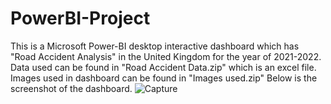 # PowerBI-Project
This is a Microsoft Power-BI desktop interactive dashboard which has "Road Accident Analysis" in the United Kingdom for the year of 2021-2022.
Data used can be found in "Road Accident Data.zip" which is an excel file.
Images used in dashboard can be found in "Images used.zip"
Below is the screenshot of the dashboard. 
![Capture](https://github.com/techy-tripathi/PowerBI-Project/assets/19207297/dc0fc0e4-f7b6-4b87-ad22-04ff790ad591)
